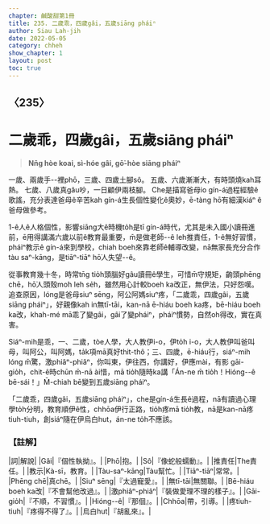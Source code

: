 ```yaml
---
chapter: 鹹酸甜第1冊
title: 235. 二歲乖，四歲gâi，五歲siāng pháiⁿ
author: Siau Lah-jih
date: 2022-05-05
category: chheh
show_chapter: 1
layout: post
toc: true
---
```

  
## 〈235〉
# 二歲乖，四歲gâi，五歲siāng pháiⁿ
>**Nn̄g hòe koai, sì-hóe gâi, gō͘-hòe siāng pháiⁿ**
 
一歲、兩歲手--裡phō，三歲、四歲土腳sô。
五歲、六歲漸漸大，有時頭燒kah耳熱。
七歲、八歲真gâu吵，一日顧伊兩枝腳。
Che是描寫爸母io gín-á過程經驗ê歌謠，充分表達爸母ê辛苦kah gín-á生長個性變化ê奧妙，ē-tàng hō͘有細漢kiáⁿ ê爸母做參考。

1-ê人ê人格個性，影響siāng大ê時機to̍h是tī gín-á時代，尤其是未入國小讀冊進前，ē用得講滿六歲以前ê教育最重要，m̄是做老師--ê leh推責任，1-ê無好習慣，pháiⁿ教示ê gín-á來到學校，chiah boeh來靠老師ê輔導改變，nā無家長充分合作tàu saⁿ-kāng，是tiāⁿ-tiāⁿ hō͘人失望--ê。

從事教育幾十冬，時常tn̄g tio̍h頭腦好gâu讀冊ê學生，可惜m̄守規矩，齣頭phēng chē，hō͘人頭殼mo͘h leh se̍h，雖然用心計較boeh ka改正，無伊法，只好怨嘆。追查原因，lóng是爸母siuⁿ sēng，阿公阿媽siuⁿ疼，「二歲乖，四歲gâi，五歲siāng pháiⁿ」，好親像kah in無tī-tāi，kan-nā ē-hiáu boeh ka疼，bē-hiáu boeh ka改，khah-mé mā乖了變gâi，gâi了變pháiⁿ，pháiⁿ慣勢，自然oh得改，實在真害。

Siáⁿ-mih是乖，一、二歲，tòe人學，大人教伊i-o，伊to̍h i-o，大人教伊叫爸叫母，叫阿公，叫阿媽，ta̍k項mā真好thit-thô；三、四歲，ē-hiáu行，siáⁿ-mih lóng m̄驚，激phiâⁿ-phiâⁿ，你叫東，伊往西，你講好，伊應mài，有影 gāi-gio̍h，chit-ê時chūn m̄-nā ài惜，mā tio̍h隨時ka講「Án-ne m̄ tio̍h！Hióng--ê bē-sái！」M̄-chiah bē變到五歲siāng pháiⁿ。

「二歲乖，四歲gâi，五歲siāng pháiⁿ」，che是gín-á生長ê過程，nā有讀過心理學to̍h分明，教育順伊ê性，chhōa伊行正路，tio̍h疼mā tio̍h教，nā是kan-nā疼tiuh-tiuh，創siáⁿ隨在伊烏白hut，án-ne to̍h不應該。

### 【註解】

|詞|解說|
|Gâi|『個性執拗』。|
|Phō|抱。|
|Sô|『像蛇般蠕動』。|
|推責任|The責任。|
|教示|Kà-sī，教育。|
|Tàu-saⁿ-kāng|Tàu幫忙。|
|Tiāⁿ-tiāⁿ|常常。|
|Phēng chē|真chē。|
|Siuⁿ sēng|『太過寵愛』。|
|無tī-tāi|無關聯。|
|Bē-hiáu boeh ka改|『不會幫他改過』。|
|激phiâⁿ-phiâⁿ|『裝做愛理不理的樣子』。|
|Gāi-gio̍h|『不順，不習慣』。|
|Hióng--ê|『那個』。|
|Chhōa|帶，引導。|
|疼tiuh-tiuh|『疼得不得了』。|
|烏白hut|『胡亂來』。|